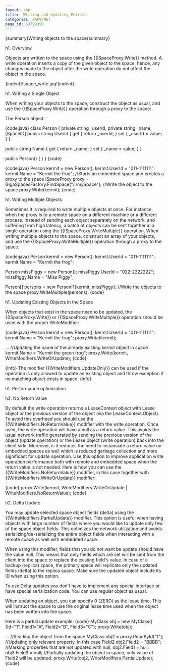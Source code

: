 ```yaml
---
layout: sbp
title:  Writing and Updating Entries
categories: XAP97NET
page_id: 63799399
---
```


{summary}Writing objects to the space{summary}

h1. Overview

Objects are written to the space using the {{ISpaceProxy.Write}} method. A write operation inserts a copy of the given object to the space, hence, any changes made to the object after the write operation do not affect the object in the space.

{indent}!space_write.jpg!{indent}

h1. Writing a Single Object

When writing your objects to the space, construct the object as usual, and use the {{ISpaceProxy.Write}} operation through a proxy to the space:

The Person object:

{code:java}
class Person
{
  private string _userId;
  private string _name;
  [SpaceID]
  public string UserId
  {
    get { return _userId; }
    set { _userId = value; }
  }

  public string Name
  {
    get { return _name; }
    set { _name = value; }
  }

  public Person()
  {
  }
}
{code}

{code:java}
Person kermit = new Person();
kermit.UserId = "011-1111111";
kermit.Name = "Kermit the frog";
//Starts an embedded space and creates a proxy to the space
ISpaceProxy proxy = GigaSpacesFactory.FindSpace("/./mySpace");
//Write the object to the space
proxy.Write(kermit);
{code}

h1. Writing Multiple Objects

Sometimes it is required to write multiple objects at once. For instance, when the proxy is to a remote space on a different machine or a different process. Instead of sending each object separately on the network, and suffering from high latency, a batch of objects can be sent together in a single operation using the {{ISpaceProxy.WriteMultiple}} operation. When writing multiple objects to the space, construct an array of your objects, and use the {{ISpaceProxy.WriteMultiple}} operation through a proxy to the space.

{code:java}
Person kermit = new Person();
kermit.UserId = "011-1111111";
kermit.Name = "Kermit the frog";

Person missPiggy = new Person();
missPiggy.UserId = "022-2222222";
missPiggy.Name = "Miss Piggy";

Person[] persons = new Person[]{kermit, missPiggy};
//Write the objects to the space
proxy.WriteMultiple(persons);
{code}

h1. Updating Existing Objects in the Space

When objects that exist in the space need to be updated, the {{ISpaceProxy.Write}} or {{ISpaceProxy.WriteMultiple}} operation should be used with the proper WriteModifier:

{code:java}
Person kermit = new Person();
kermit.UserId = "011-1111111";
kermit.Name = "Kermit the frog";
proxy.Write(kermit);

...
//Updating the name of the already existing kermit object in space
kermit.Name = "Kermit the green frog";
proxy.Write(kermit, WriteModifiers.WriteOrUpdate);
{code}

{info}
The modifier {{WriteModifiers.UpdateOnly}} can be used if the operation is only allowed to update an existing object and throw exception
if no matching object exists in space.
{info}

h1. Performance optimization

h2. No Return Value

By default the write operation returns a LeaseContext object with Lease object or the previous version of the object (via the LeaseContext.Object). To avoid this overhead you should use the {{WriteModifiers.NoReturnValue}} modifier with the write operation. Once used, the write operation will have a null as a return value. This avoids the usual network traffic generated by sending the previous version of the object (update operation) or the Lease object (write operation) back into the client side. Moreover, is it reduces the need to instansiate a return value on embedded spaces as well which is reduced garbage collection and more significant for update operation.
Use this option to improve application write operation performance both with remote and embedded space when the return value is not needed. Here is how you can use the {{WriteModifiers.NoReturnValue}} modifier, in this case together with {{WriteModifiers.WriteOrUpdate}} modifier:

{code}
proxy.Write(kermit, WriteModifiers.WriteOrUpdate | WriteModifiers.NoReturnValue);
{code}

h2. Delta Update

You may update selected space object fields (delta) using the {{WriteModifiers.PartialUpdate}} modifier. This option is useful when having objects with large number of fields where you would like to update only few of the space object fields. This optimizes the network utilization and avoids serializing/de-serializing the entire object fields when interacting with a remote space as well with embedded space.

When using this modifier, fields that you do not want be update should have the value null. This means that only fields which are set will be sent from the client into the space to replace the existing field's value. In case of a backup (replica) space, the primary space will replicate only the updated fields (delta) to the replica space. Make sure the updated object include its ID when using this option.

To use Delta updates you don't have to implement any special interface or have special serialization code. You can use regular object as usual.

When updating an object, you can specify 0 (ZERO) as the lease time. This will instruct the space to use the original lease time used when the object has been written into the space.

Here is a partial update example:
{code}
MyClass obj = new MyClass(){Id="1", Field1="A", Field2="B", Field3="C"};
proxy.Write(obj);

...
//Reading the object from the space
MyClass obj2 = proxy.ReadById<MyClass>("1");
//Updating only relevant property, in this case Field2
obj2.Field2 = "BBBB";
//Marking properties that are not updated with null;
obj2.Field1 = null;
obj3.Field3 = null;
//Partially updating the object in space, only value of Field2 will be updated.
proxy.Write(obj2, WriteModifiers.PartialUpdate);
{code}
